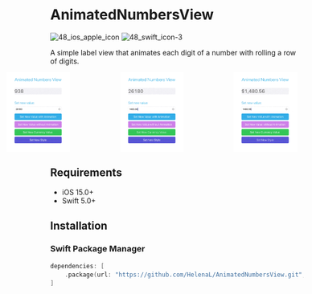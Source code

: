 # AnimatedNumbersView
![48_ios_apple_icon](https://github.com/HelenaL/WeatherMeApp_iOS/assets/5014495/936236cb-445f-4430-ac97-3c367f1bacf4) ![48_swift_icon-3](https://github.com/HelenaL/WeatherMeApp_iOS/assets/5014495/3d35e284-a9e7-4851-9601-9439c26c41f3)

A simple label view that animates each digit of a number with rolling a row of digits.
<div style="display: flex; justify-content: center;">
  <img src="https://github.com/HelenaL/AnimatedNumbersView/blob/main/Images/img_1.gif" width="25%" alt="example 1" style="margin-right: 100px;"/>
  <img src="https://github.com/HelenaL/AnimatedNumbersView/blob/main/Images/img_2.gif" width="25%" alt="example 2" style="margin-right: 100px;"/>
  <img src="https://github.com/HelenaL/AnimatedNumbersView/blob/main/Images/img_3.gif" width="25%" alt="example 3" style="margin-right: 100px;"/>
</div>

## Requirements
- iOS 15.0+
- Swift 5.0+
  
## Installation
### Swift Package Manager
```swift
dependencies: [
    .package(url: "https://github.com/HelenaL/AnimatedNumbersView.git", from: "1.0.0")
]
```

